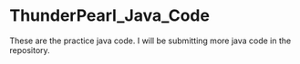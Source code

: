 # ThunderPearl_Java_Code
These are the practice java code. 
I will be submitting more java code in the repository.
